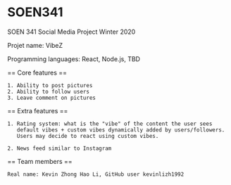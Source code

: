 # SOEN341

SOEN 341 Social Media Project Winter 2020

Projet name: VibeZ

Programming languages: React, Node.js, TBD

== Core features ==

	1. Ability to post pictures
	2. Ability to follow users
	3. Leave comment on pictures

== Extra features ==

	1. Rating system: what is the "vibe" of the content the user sees
	   default vibes + custom vibes dynamically added by users/followers.
	   Users may decide to react using custom vibes.

	2. News feed similar to Instagram

== Team members ==

    Real name: Kevin Zhong Hao Li, GitHub user kevinlizh1992
